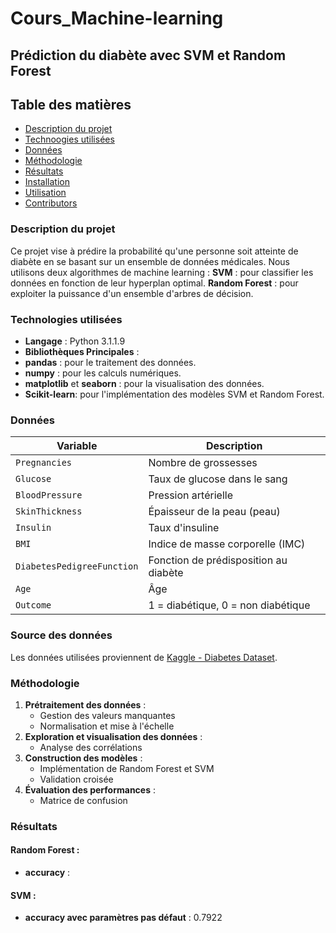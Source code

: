 # Cours_Machine-learning
## Prédiction du diabète avec SVM et Random Forest
## Table des matières
- [Description du projet](#descriptionduprojet)
- [Technoogies utilisées](#technologiesutilisées)
- [Données](#données)
- [Méthodologie](#méthodologie)
- [Résultats](#résultats)
- [Installation](#installation)
- [Utilisation](#utilisation)
- [Contributors](#contributeurs)

### Description du projet
Ce projet vise à prédire la probabilité qu'une personne soit atteinte de diabète en se basant sur un ensemble de données médicales. Nous utilisons deux algorithmes de machine learning :
**SVM** : pour classifier les données en fonction de leur hyperplan optimal.
**Random Forest** : pour exploiter la puissance d'un ensemble d'arbres de décision.


### Technologies utilisées
- **Langage** : Python 3.1.1.9
- **Bibliothèques Principales** :
- **pandas** : pour le traitement des données.
- **numpy** : pour les calculs numériques.
- **matplotlib** et **seaborn** : pour la visualisation des données.
- **Scikit-learn**: pour l'implémentation des modèles SVM et Random Forest.
### Données
| Variable                        | Description                              |
|---------------------------------|------------------------------------------|
| `Pregnancies`                   | Nombre de grossesses                     |
| `Glucose`                       | Taux de glucose dans le sang             |
| `BloodPressure`                 | Pression artérielle                      |
| `SkinThickness`                 | Épaisseur de la peau (peau)             |
| `Insulin`                       | Taux d'insuline                          |
| `BMI`                           | Indice de masse corporelle (IMC)        |
| `DiabetesPedigreeFunction`      | Fonction de prédisposition au diabète   |
| `Age`                           | Âge                      |
| `Outcome`                       | 1 = diabétique, 0 = non diabétique        |

###  Source des données
Les données utilisées proviennent de [Kaggle - Diabetes Dataset](https://www.kaggle.com/datasets/mathchi/diabetes-data-set).

### Méthodologie
1. **Prétraitement des données** :
   - Gestion des valeurs manquantes
   - Normalisation et mise à l'échelle
2. **Exploration et visualisation des données** :
   - Analyse des corrélations
3. **Construction des modèles** :
   - Implémentation de Random Forest et SVM
   - Validation croisée 
4. **Évaluation des performances** :
   - Matrice de confusion
     
### Résultats
#### Random Forest :
- **accuracy** :

#### SVM :
- **accuracy avec paramètres pas défaut** : 0.7922


   


